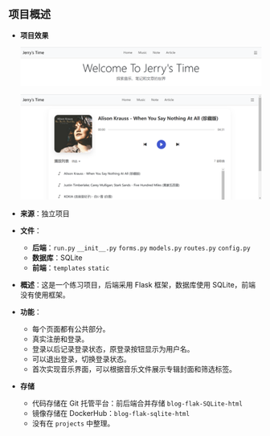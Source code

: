 ## 项目概述

- **项目效果**

    ![image-20241229081244734](assets/image-20241229081244734.png)

    ![image-20241229081340171](assets/image-20241229081340171.png)

- **来源**：独立项目
- **文件**：

    - **后端**：`run.py` `__init__.py` `forms.py` `models.py` `routes.py` `config.py`
    - **数据库**：SQLite
    - **前端**：`templates` `static`

- **概述**：这是一个练习项目，后端采用 Flask 框架，数据库使用 SQLite，前端没有使用框架。
- **功能**：

    - 每个页面都有公共部分。
    - 真实注册和登录。
    - 登录以后记录登录状态，原登录按钮显示为用户名。
    - 可以退出登录，切换登录状态。
    - 首次实现音乐界面，可以根据音乐文件展示专辑封面和筛选标签。

- **存储**

    - 代码存储在 Git 托管平台：前后端合并存储 `blog-flak-SQLite-html`
    - 镜像存储在 DockerHub：`blog-flak-sqlite-html`
    - 没有在 `projects` 中整理。